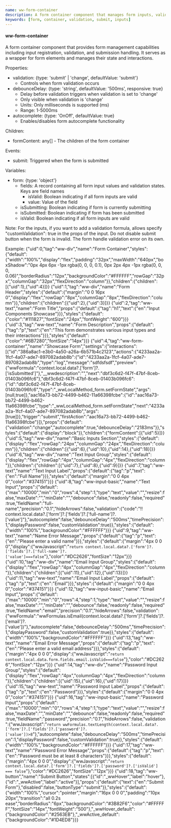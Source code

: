 ```yaml
---
name: ww-form-container
description: A form container component that manages form inputs, validation, and submission
keywords: [form, container, validation, submit, inputs]
---
```


#### ww-form-container

A form container component that provides form management capabilities including input registration, validation, and submission handling. It serves as a wrapper for form elements and manages their state and interactions.

Properties:
- validation: {type: 'submit' | 'change', defaultValue: 'submit'}
  - Controls when form validation occurs
- debounceDelay: {type: 'string', defaultValue: '500ms', responsive: true}
  - Delay before validation triggers when validation is set to 'change'
  - Only visible when validation is 'change'
  - Units: Only milliseconds is supported (ms)
  - Range: 1-5000ms
- autocomplete: {type: 'OnOff', defaultValue: true}
  - Enables/disables form autocomplete functionality

Children:
- formContent: any[] - The children of the form container

Events:
- submit: Triggered when the form is submitted

Variables:
- form: {type: 'object'}
  - fields: A record containing all form input values and validation states. Keys are field names
    - isValid: Boolean indicating if all form inputs are valid
    - value: Value of the field
  - isSubmitting: Boolean indicating if form is currently submitting
  - isSubmitted: Boolean indicating if form has been submitted
  - isValid: Boolean indicating if all form inputs are valid

Note:
For the inputs, if you want to add a validation formula, allows specify "customValidation": true in the props of the input.
Do not disable submit button when the form is invalid. The form handle validation error on its own.

Example:
<elements>
{"uid":0,"tag":"ww-div","name":"Form Container","styles":{"default":{"width":"100%","display":"flex","padding":"32px","maxWidth":"640px","boxShadow":"0px 4px 6px -1px rgba(0, 0, 0, 0.1), 0px 2px 4px -1px rgba(0, 0, 0, 0.06)","borderRadius":"12px","backgroundColor":"#FFFFFF","rowGap":"32px","columnGap":"32px","flexDirection":"column"}},"children":{"children":[{"uid":1},{"uid":4}]}}
{"uid":1,"tag":"ww-div","name":"Form Header","styles":{"default":{"margin":"0 0 16px 0","display":"flex","rowGap":"8px","columnGap":"8px","flexDirection":"column"}},"children":{"children":[{"uid":2},{"uid":3}]}}
{"uid":2,"tag":"ww-text","name":"Form Title","props":{"default":{"tag":"h1","text":{"en":"Input Components Showcase"}}},"styles":{"default":{"color":"#111827","fontSize":"24px","fontWeight":"600"}}}
{"uid":3,"tag":"ww-text","name":"Form Description","props":{"default":{"tag":"p","text":{"en":"This form demonstrates various input types and their interactions"}}},"styles":{"default":{"color":"#6B7280","fontSize":"14px"}}}
{"uid":4,"tag":"ww-form-container","name":"Showcase Form","settings":{"interactions":[{"id":"386a8ac1-e3b0-4a50-a26a-6b571b4c2123","actions":{"4233aa2a-1fcf-4a07-ade7-897082adab8b":{"id":"4233aa2a-1fcf-4a07-ade7-897082adab8b","type":"log","message":"sdfdsfsdf","preview":{"wwFormula":"context.local.data?.['form']?.['isSubmitted']"},"__wwdescription":"","next":"dbf3c6d2-f47f-47bf-8ceb-01403b096fc6"},"dbf3c6d2-f47f-47bf-8ceb-01403b096fc6":{"id":"dbf3c6d2-f47f-47bf-8ceb-01403b096fc6","type":"_wwLocalMethod_form.setFormState","args":[null,true]},"aac16a73-bb72-4499-b462-11a66398fcbe":{"id":"aac16a73-bb72-4499-b462-11a66398fcbe","type":"_wwLocalMethod_form.setFormState","next":"4233aa2a-1fcf-4a07-ade7-897082adab8b","args":[true]}},"trigger":"submit","firstAction":"aac16a73-bb72-4499-b462-11a66398fcbe"}]},"props":{"default":{"validation":"change","autocomplete":true,"debounceDelay":"2183ms"}},"styles":{"default":{"display":"block"}},"children":{"formContent":[{"uid":5}]}}
{"uid":5,"tag":"ww-div","name":"Basic Inputs Section","styles":{"default":{"display":"flex","rowGap":"24px","columnGap":"24px","flexDirection":"column"}},"children":{"children":[{"uid":6},{"uid":10},{"uid":14},{"uid":18}]}}
{"uid":6,"tag":"ww-div","name":"Text Input Group","styles":{"default":{"display":"flex","rowGap":"4px","columnGap":"4px","flexDirection":"column"}},"children":{"children":[{"uid":7},{"uid":8},{"uid":9}]}}
{"uid":7,"tag":"ww-text","name":"Text Input Label","props":{"default":{"tag":"p","text":{"en":"Full Name"}}},"styles":{"default":{"margin":"0 0 4px 0","color":"#374151"}}}
{"uid":8,"tag":"ww-input-basic","name":"Text Input","props":{"default":{"max":"10000","min":"0","rows":4,"step":1,"type":"text","value":"","resize":false,"maxDate":"","minDate":"","debounce":false,"readonly":false,"required":true,"fieldName":"full-name","precision":"0.1","hideArrows":false,"validation":{"code":"!! context.local.data?.['form']?.['fields']?.['full-name']?.['value']"},"autocomplete":false,"debounceDelay":"500ms","timePrecision":1,"displayPassword":false,"customValidation":true}},"styles":{"default":{"width":"100%","backgroundColor":"#FFFFFF"}}}
{"uid":9,"tag":"ww-text","name":"Name Error Message","props":{"default":{"tag":"p","text":{"en":"Please enter a valid name"}}},"styles":{"default":{"margin":"4px 0 0 0","display":{"wwJavascript":"```return context.local.data?.['form']?.['fields']?.['full-name']?.['value']===false```"},"color":"#DC2626","fontSize":"12px"}}}
{"uid":10,"tag":"ww-div","name":"Email Input Group","styles":{"default":{"display":"flex","rowGap":"4px","columnGap":"4px","flexDirection":"column"}},"children":{"children":[{"uid":11},{"uid":12},{"uid":13}]}}
{"uid":11,"tag":"ww-text","name":"Email Input Label","props":{"default":{"tag":"p","text":{"en":"Email"}}},"styles":{"default":{"margin":"0 0 4px 0","color":"#374151"}}}
{"uid":12,"tag":"ww-input-basic","name":"Email Input","props":{"default":{"max":"10000","min":"0","rows":4,"step":1,"type":"text","value":"","resize":false,"maxDate":"","minDate":"","debounce":false,"readonly":false,"required":true,"fieldName":"email","precision":"0.1","hideArrows":false,"validation":{"wwFormula":"wwFormulas.isEmail(context.local.data?.['form']?.['fields']?.['email']?.['value'])"},"autocomplete":false,"debounceDelay":"500ms","timePrecision":1,"displayPassword":false,"customValidation":true}},"styles":{"default":{"width":"100%","backgroundColor":"#FFFFFF"}}}
{"uid":13,"tag":"ww-text","name":"Email Error Message","props":{"default":{"tag":"p","text":{"en":"Please enter a valid email address"}}},"styles":{"default":{"margin":"4px 0 0 0","display":{"wwJavascript":"```return context.local.data.form.fields.email.isValid===false```"},"color":"#DC2626","fontSize":"12px"}}}
{"uid":14,"tag":"ww-div","name":"Password Input Group","styles":{"default":{"display":"flex","rowGap":"4px","columnGap":"4px","flexDirection":"column"}},"children":{"children":[{"uid":15},{"uid":16},{"uid":17}]}}
{"uid":15,"tag":"ww-text","name":"Password Input Label","props":{"default":{"tag":"p","text":{"en":"Password"}}},"styles":{"default":{"margin":"0 0 4px 0","color":"#374151"}}}
{"uid":16,"tag":"ww-input-basic","name":"Password Input","props":{"default":{"max":"10000","min":"0","rows":4,"step":1,"type":"text","value":"","resize":false,"maxDate":"","minDate":"","debounce":false,"readonly":false,"required":true,"fieldName":"password","precision":"0.1","hideArrows":false,"validation":{"wwJavascript":"```return wwFormulas.textLength(context.local.data?.['form']?.['fields']?.['password']?.['value'])>8```"},"autocomplete":false,"debounceDelay":"500ms","timePrecision":1,"displayPassword":false,"customValidation":true}},"styles":{"default":{"width":"100%","backgroundColor":"#FFFFFF"}}}
{"uid":17,"tag":"ww-text","name":"Password Error Message","props":{"default":{"tag":"p","text":{"en":"Password must be at least 8 characters"}}},"styles":{"default":{"margin":"4px 0 0 0","display":{"wwJavascript":"```return context.local.data?.['form']?.['fields']?.['password']?.['isValid']  === false```"},"color":"#DC2626","fontSize":"12px"}}}
{"uid":18,"tag":"ww-button","name":"Submit Button","states":[{"id":"_wwHover","label":"hover"},{"id":"_wwActive","label":"active"}],"props":{"default":{"text":{"en":"Submit Form"},"disabled":false,"buttonType":"submit"}},"styles":{"default":{"width":"100%","cursor":"pointer","margin":"16px 0 0 0","padding":"10px 20px","transition":"all 0.2s ease","borderRadius":"6px","backgroundColor":"#3B82F6","color":"#FFFFFF","fontSize":"14px","fontWeight":"500"},"_wwHover_default":{"backgroundColor":"#2563EB"},"_wwActive_default":{"backgroundColor":"#1D4ED8"}}}
</elements>
